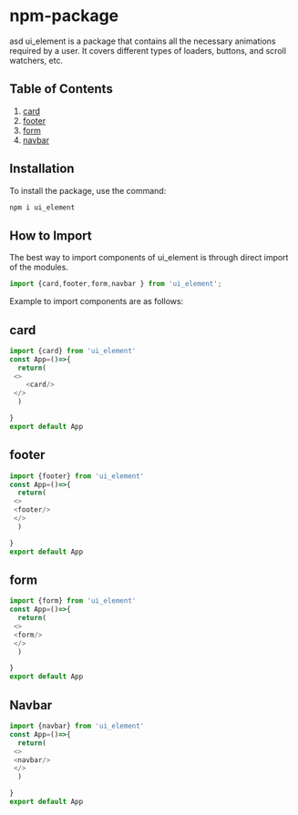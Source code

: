 # npm-package
asd
ui_element is a package that contains all the necessary animations required by a user. It covers different types of loaders, buttons, and scroll watchers, etc.

## Table of Contents
1. [card](#card)
2. [footer](#footer)
3. [form](#form)
4. [navbar](#navbar)

## Installation
To install the package, use the command:
```bash
npm i ui_element
```

## How to Import
The best way to import components of ui_element is through direct import of the modules. 

```javascript
import {card,footer,form,navbar } from 'ui_element';
```
Example to import components are as follows:

## card


```javascript
import {card} from 'ui_element'
const App=()=>{
  return(
 <>
    <card/> 
 </>
  )

}
export default App
```

## footer

```javascript
import {footer} from 'ui_element'
const App=()=>{
  return(
 <>
 <footer/>     
 </>
  )

}
export default App
```
## form

```javascript
import {form} from 'ui_element'
const App=()=>{
  return(
 <>
 <form/>    
 </>
  )

}
export default App
```
## Navbar

```javascript
import {navbar} from 'ui_element'
const App=()=>{
  return(
 <>
 <navbar/>
 </>
  )

}
export default App
```

